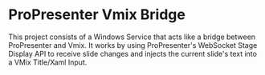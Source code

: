 # ProPresenter Vmix Bridge

This project consists of a Windows Service that acts like a bridge between ProPresenter and Vmix.
It works by using ProPresenter's WebSocket Stage Display API to receive slide changes and injects the current slide's text into a VMix Title/Xaml Input.
